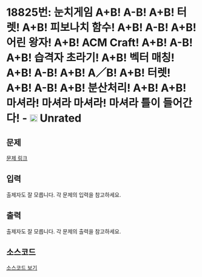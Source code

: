# 18825번: 눈치게임 A+B! A-B! A+B! 터렛! A+B! 피보나치 함수! A+B! A-B! A+B! 어린 왕자! A+B! ACM Craft! A+B! A-B! A+B! 습격자 초라기! A+B! 벡터 매칭! A+B! A-B! A+B! A／B! A+B! 터렛! A+B! A-B! A+B! 분산처리! A+B! A+B! 마셔라! 마셔라 마셔라! 마셔라 틀이 들어간다! - <img src="https://static.solved.ac/tier_small/0.svg" style="height:20px" /> Unrated

<!-- performance -->

<!-- 문제 제출 후 깃허브에 푸시를 했을 때 제출한 코드의 성능이 입력될 공간입니다.-->

<!-- end -->

## 문제

[문제 링크](https://boj.kr/18825)

## 입력

<p>출제자도 잘 모릅니다. 각 문제의 입력을 참고하세요.</p>

## 출력

<p>출제자도 잘 모릅니다. 각 문제의 출력을 참고하세요.</p>

## 소스코드

[소스코드 보기](눈치게임%20A+B!%20A-B!%20A+B!%20터렛!%20A+B!%20피보나치%20함수!%20A+B!%20A-B!%20A+B!%20어린%20왕자!%20A+B!%20ACM%20Craft!%20A+B!%20A-B!%20A+B!%20습격자%20초라기!%20A+B!%20벡터%20매칭!%20A+B!%20A-B!%20A+B!%20A／B!%20A+B!%20터렛!%20A+B!%20A-B!%20A+B!%20분산처리!%20A+B!%20A+B!%20마셔라!%20마셔라%20마셔라!%20마셔라%20틀이%20들어간다!.txt)
